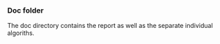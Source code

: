 ### Doc folder

The doc directory contains the report as well as the separate individual algoriths.  
